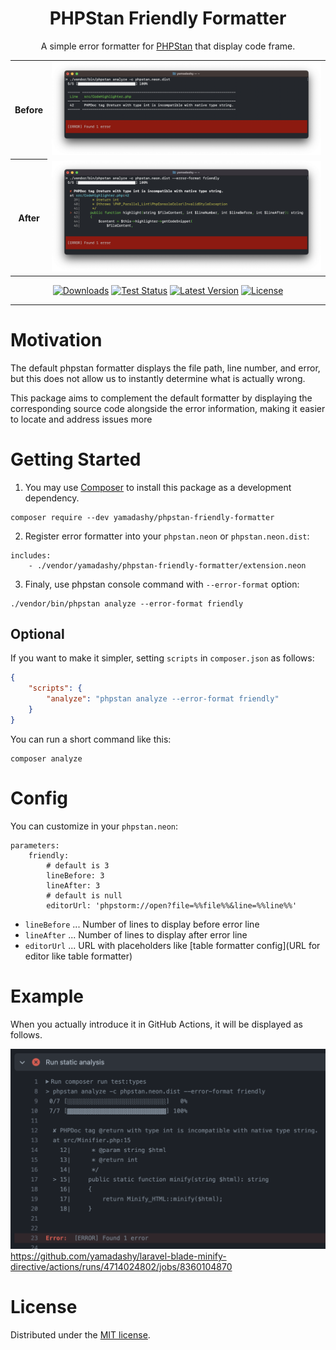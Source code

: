 <div align="center">
  <h1>PHPStan Friendly Formatter</h1>
  A simple error formatter for <a href="https://phpstan.org/">PHPStan</a> that display code frame.
</div>
<p align="center">
    <table>
        <tr>
            <th>Before</th>
            <td><img src="./docs/example-before.png" alt="PHPStan Example">
            </td>
        </tr>
        <tr>
            <th>After</th>
            <td><img src="./docs/example.png" alt="PHPStan Example">
            </td>
        </tr>
    </table>
</p>
<p align="center">
  <a href="https://packagist.org/packages/yamadashy/phpstan-friendly-formatter"><img src="https://shields.io/packagist/dt/yamadashy/phpstan-friendly-formatter" alt="Downloads"></a>
  <a href="https://github.com/yamadashy/phpstan-friendly-formatter/actions"><img src="https://img.shields.io/github/actions/workflow/status/yamadashy/phpstan-friendly-formatter/tests.yml?branch=main&label=tests&logo=github" alt="Test Status"></a>
  <a href="https://packagist.org/packages/yamadashy/phpstan-friendly-formatter"><img src="https://poser.pugx.org/yamadashy/phpstan-friendly-formatter/v/stable.svg" alt="Latest Version"></a>
  <a href="https://github.com/yamadashy/phpstan-friendly-formatter/blob/master/LICENSE.md"><img src="https://poser.pugx.org/yamadashy/phpstan-friendly-formatter/license.svg" alt="License"></a>
</p>

---

# Motivation
The default phpstan formatter displays the file path, line number, and error, but this does not allow us to instantly determine what is actually wrong.

This package aims to complement the default formatter by displaying the corresponding source code alongside the error information, making it easier to locate and address issues more 

# Getting Started

1. You may use [Composer](https://getcomposer.org/) to install this package as a development dependency.
```shell
composer require --dev yamadashy/phpstan-friendly-formatter
```

2. Register error formatter into your `phpstan.neon` or `phpstan.neon.dist`:
```neon
includes:
    - ./vendor/yamadashy/phpstan-friendly-formatter/extension.neon
```

3. Finaly, use phpstan console command with `--error-format` option:
```shell
./vendor/bin/phpstan analyze --error-format friendly
```

## Optional
If you want to make it simpler, setting `scripts` in `composer.json` as follows:

```json
{
    "scripts": {
        "analyze": "phpstan analyze --error-format friendly"
    }
}
```

You can run a short command like this:
```shell
composer analyze
```


# Config
You can customize in your `phpstan.neon`:
```neon
parameters:
    friendly:
        # default is 3
        lineBefore: 3
        lineAfter: 3
        # default is null
        editorUrl: 'phpstorm://open?file=%%file%%&line=%%line%%'
```

- `lineBefore` ... Number of lines to display before error line
- `lineAfter` ... Number of lines to display after error line
- `editorUrl` ... URL with placeholders like [table formatter config](URL for editor like table formatter)


# Example
When you actually introduce it in GitHub Actions, it will be displayed as follows.

![](./docs/github-actions.png)
https://github.com/yamadashy/laravel-blade-minify-directive/actions/runs/4714024802/jobs/8360104870

# License
Distributed under the [MIT license](LICENSE.md).

